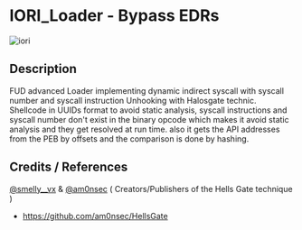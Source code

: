 # IORI_Loader - Bypass EDRs
![iori](https://user-images.githubusercontent.com/110354855/198591145-8688c68d-cc21-44bc-b7ec-0dd2f4f40688.png)

## Description  
FUD advanced Loader implementing dynamic indirect syscall with syscall number and syscall instruction Unhooking with Halosgate technic. Shellcode in UUIDs format to avoid static analysis, syscall instructions and syscall number don't exist in the binary opcode which makes it avoid static analysis and they get resolved at run time. also it gets the API addresses from the PEB by offsets and the comparison is done by hashing.

## Credits / References
[@smelly__vx](https://twitter.com/smelly__vx) & [@am0nsec](https://twitter.com/am0nsec) ( Creators/Publishers of the Hells Gate technique )
* https://github.com/am0nsec/HellsGate



